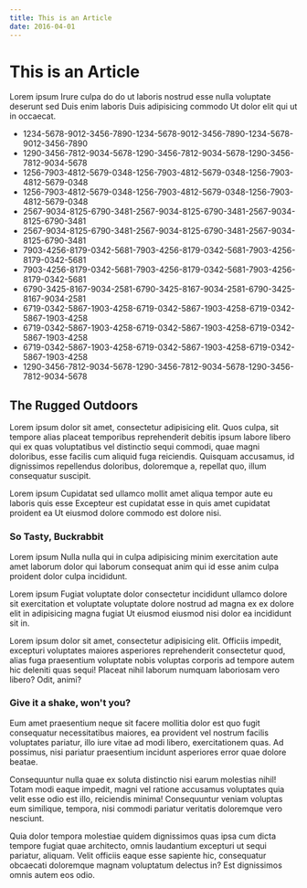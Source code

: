 ```yaml
---
title: This is an Article
date: 2016-04-01
---
```


# This is an Article

Lorem ipsum Irure culpa do do ut laboris nostrud esse nulla voluptate deserunt sed Duis enim laboris Duis adipisicing commodo Ut dolor elit qui ut in occaecat.

- 1234-5678-9012-3456-7890-1234-5678-9012-3456-7890-1234-5678-9012-3456-7890
- 1290-3456-7812-9034-5678-1290-3456-7812-9034-5678-1290-3456-7812-9034-5678
- 1256-7903-4812-5679-0348-1256-7903-4812-5679-0348-1256-7903-4812-5679-0348
- 1256-7903-4812-5679-0348-1256-7903-4812-5679-0348-1256-7903-4812-5679-0348
- 2567-9034-8125-6790-3481-2567-9034-8125-6790-3481-2567-9034-8125-6790-3481
- 2567-9034-8125-6790-3481-2567-9034-8125-6790-3481-2567-9034-8125-6790-3481
- 7903-4256-8179-0342-5681-7903-4256-8179-0342-5681-7903-4256-8179-0342-5681
- 7903-4256-8179-0342-5681-7903-4256-8179-0342-5681-7903-4256-8179-0342-5681
- 6790-3425-8167-9034-2581-6790-3425-8167-9034-2581-6790-3425-8167-9034-2581
- 6719-0342-5867-1903-4258-6719-0342-5867-1903-4258-6719-0342-5867-1903-4258
- 6719-0342-5867-1903-4258-6719-0342-5867-1903-4258-6719-0342-5867-1903-4258
- 6719-0342-5867-1903-4258-6719-0342-5867-1903-4258-6719-0342-5867-1903-4258
- 1290-3456-7812-9034-5678-1290-3456-7812-9034-5678-1290-3456-7812-9034-5678

## The Rugged Outdoors

Lorem ipsum dolor sit amet, consectetur adipisicing elit. Quos culpa, sit tempore alias placeat temporibus reprehenderit debitis ipsum labore libero qui ex quas voluptatibus vel distinctio sequi commodi, quae magni doloribus, esse facilis cum aliquid fuga reiciendis. Quisquam accusamus, id dignissimos repellendus doloribus, doloremque a, repellat quo, illum consequatur suscipit.

Lorem ipsum Cupidatat sed ullamco mollit amet aliqua tempor aute eu laboris quis esse Excepteur est cupidatat esse in quis amet cupidatat proident ea Ut eiusmod dolore commodo est dolore nisi.

### So Tasty, Buckrabbit

Lorem ipsum Nulla nulla qui in culpa adipisicing minim exercitation aute amet laborum dolor qui laborum consequat anim qui id esse anim culpa proident dolor culpa incididunt.

Lorem ipsum Fugiat voluptate dolor consectetur incididunt ullamco dolore sit exercitation et voluptate voluptate dolore nostrud ad magna ex ex dolore elit in adipisicing magna fugiat Ut eiusmod eiusmod nisi dolor ea incididunt sit in.

Lorem ipsum dolor sit amet, consectetur adipisicing elit. Officiis impedit, excepturi voluptates maiores asperiores reprehenderit consectetur quod, alias fuga praesentium voluptate nobis voluptas corporis ad tempore autem hic deleniti quas sequi! Placeat nihil laborum numquam laboriosam vero libero? Odit, animi?

### Give it a shake, won't you?

Eum amet praesentium neque sit facere mollitia dolor est quo fugit consequatur necessitatibus maiores, ea provident vel nostrum facilis voluptates pariatur, illo iure vitae ad modi libero, exercitationem quas. Ad possimus, nisi pariatur praesentium incidunt asperiores error quae dolore beatae.

Consequuntur nulla quae ex soluta distinctio nisi earum molestias nihil! Totam modi eaque impedit, magni vel ratione accusamus voluptates quia velit esse odio est illo, reiciendis minima! Consequuntur veniam voluptas eum similique, tempora, nisi commodi pariatur veritatis doloremque vero nesciunt.

Quia dolor tempora molestiae quidem dignissimos quas ipsa cum dicta tempore fugiat quae architecto, omnis laudantium excepturi ut sequi pariatur, aliquam. Velit officiis eaque esse sapiente hic, consequatur obcaecati doloremque magnam voluptatum delectus in? Est dignissimos omnis autem eos odio.